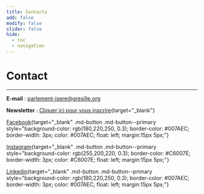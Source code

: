 ```yaml
---
title: Contacts
add: false
modify: false
slider: false
hide:
  - toc
  - navigation
---
```



# Contact

<hr>

**E-mail** :  [parlement-isere@gresille.org](mailto:parlement-isere@gresille.org)


**Newsletter** :  [Cliquer ici pour vous inscrire](https://listes.gresille.org/sympa/subscribe/newsletter-parlement-isere?previous_action=edit_list_request){target="_blank"}




[Facebook](https://www.facebook.com/people/Parlement-de-lIs%C3%A8re/61557683175720/){target="_blank" .md-button .md-button--primary style="background-color: rgb(180,220,250, 0.3); border-color: #007AEC; border-width: 3px; color: #007AEC; float: left; margin:15px 5px;"}

[Instagram](https://www.instagram.com/parlement_isere/){target="_blank" .md-button .md-button--primary style="background-color: rgb(255,200,220, 0.3); border-color: #C6007E; border-width: 3px; color: #C6007E; float: left; margin:15px 5px;"}

[Linkedin](https://www.linkedin.com/company/parlement-de-la-rivi%C3%A8re-is%C3%A8re){target="_blank" .md-button .md-button--primary style="background-color: rgb(180,220,250, 0.3); border-color: #007AEC; border-width: 3px; color: #007AEC; float: left; margin:15px 5px;"}
